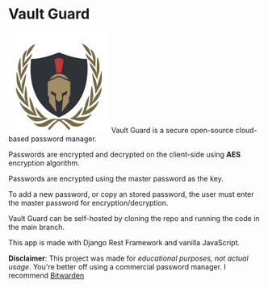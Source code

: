 # Vault Guard

![Vault Guard](frontend/static/frontend/logo.png)
Vault Guard is a secure open-source cloud-based password manager.

Passwords are encrypted and decrypted on the client-side using **AES** encryption algorithm.

Passwords are encrypted using the master password as the key.

To add a new password, or copy an stored password, the user must enter the master password for encryption/decryption.

Vault Guard can be self-hosted by cloning the repo and running the code in the main branch.

This app is made with Django Rest Framework and vanilla JavaScript.

**Disclaimer**: This project was made for *educational purposes, not actual usage*. You're better off using a commercial password manager. I recommend [Bitwarden](https://bitwarden.com)